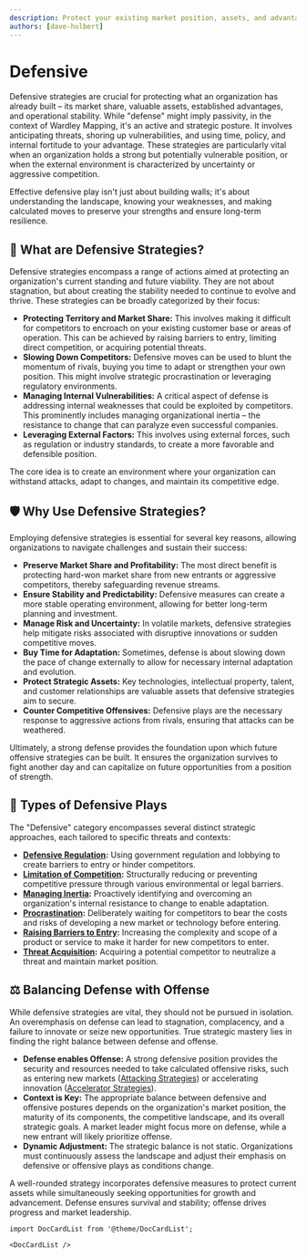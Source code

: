 ```yaml
---
description: Protect your existing market position, assets, and advantages against competitive threats and disruptive changes.
authors: [dave-hulbert]
---
```


# Defensive

Defensive strategies are crucial for protecting what an organization has already built – its market share, valuable assets, established advantages, and operational stability. While "defense" might imply passivity, in the context of Wardley Mapping, it's an active and strategic posture. It involves anticipating threats, shoring up vulnerabilities, and using time, policy, and internal fortitude to your advantage. These strategies are particularly vital when an organization holds a strong but potentially vulnerable position, or when the external environment is characterized by uncertainty or aggressive competition.

Effective defensive play isn't just about building walls; it's about understanding the landscape, knowing your weaknesses, and making calculated moves to preserve your strengths and ensure long-term resilience.

## 🤔 **What are Defensive Strategies?**

Defensive strategies encompass a range of actions aimed at protecting an organization's current standing and future viability. They are not about stagnation, but about creating the stability needed to continue to evolve and thrive. These strategies can be broadly categorized by their focus:

*   **Protecting Territory and Market Share:** This involves making it difficult for competitors to encroach on your existing customer base or areas of operation. This can be achieved by raising barriers to entry, limiting direct competition, or acquiring potential threats.
*   **Slowing Down Competitors:** Defensive moves can be used to blunt the momentum of rivals, buying you time to adapt or strengthen your own position. This might involve strategic procrastination or leveraging regulatory environments.
*   **Managing Internal Vulnerabilities:** A critical aspect of defense is addressing internal weaknesses that could be exploited by competitors. This prominently includes managing organizational inertia – the resistance to change that can paralyze even successful companies.
*   **Leveraging External Factors:** This involves using external forces, such as regulation or industry standards, to create a more favorable and defensible position.

The core idea is to create an environment where your organization can withstand attacks, adapt to changes, and maintain its competitive edge.

## 🛡️ **Why Use Defensive Strategies?**

Employing defensive strategies is essential for several key reasons, allowing organizations to navigate challenges and sustain their success:

*   **Preserve Market Share and Profitability:** The most direct benefit is protecting hard-won market share from new entrants or aggressive competitors, thereby safeguarding revenue streams.
*   **Ensure Stability and Predictability:** Defensive measures can create a more stable operating environment, allowing for better long-term planning and investment.
*   **Manage Risk and Uncertainty:** In volatile markets, defensive strategies help mitigate risks associated with disruptive innovations or sudden competitive moves.
*   **Buy Time for Adaptation:** Sometimes, defense is about slowing down the pace of change externally to allow for necessary internal adaptation and evolution.
*   **Protect Strategic Assets:** Key technologies, intellectual property, talent, and customer relationships are valuable assets that defensive strategies aim to secure.
*   **Counter Competitive Offensives:** Defensive plays are the necessary response to aggressive actions from rivals, ensuring that attacks can be weathered.

Ultimately, a strong defense provides the foundation upon which future offensive strategies can be built. It ensures the organization survives to fight another day and can capitalize on future opportunities from a position of strength.

## 📜 **Types of Defensive Plays**

The "Defensive" category encompasses several distinct strategic approaches, each tailored to specific threats and contexts:

*   **[Defensive Regulation](/strategies/defensive/defensive-regulation):** Using government regulation and lobbying to create barriers to entry or hinder competitors.
*   **[Limitation of Competition](/strategies/defensive/limitation-of-competition):** Structurally reducing or preventing competitive pressure through various environmental or legal barriers.
*   **[Managing Inertia](/strategies/defensive/managing-inertia):** Proactively identifying and overcoming an organization's internal resistance to change to enable adaptation.
*   **[Procrastination](/strategies/defensive/procrastination):** Deliberately waiting for competitors to bear the costs and risks of developing a new market or technology before entering.
*   **[Raising Barriers to Entry](/strategies/defensive/raising-barriers-to-entry):** Increasing the complexity and scope of a product or service to make it harder for new competitors to enter.
*   **[Threat Acquisition](/strategies/defensive/threat-acquisition):** Acquiring a potential competitor to neutralize a threat and maintain market position.

## ⚖️ **Balancing Defense with Offense**

While defensive strategies are vital, they should not be pursued in isolation. An overemphasis on defense can lead to stagnation, complacency, and a failure to innovate or seize new opportunities. True strategic mastery lies in finding the right balance between defense and offense.

*   **Defense enables Offense:** A strong defensive position provides the security and resources needed to take calculated offensive risks, such as entering new markets ([Attacking Strategies](/strategies/attacking/)) or accelerating innovation ([Accelerator Strategies](/strategies/accelerators/)).
*   **Context is Key:** The appropriate balance between defensive and offensive postures depends on the organization's market position, the maturity of its components, the competitive landscape, and its overall strategic goals. A market leader might focus more on defense, while a new entrant will likely prioritize offense.
*   **Dynamic Adjustment:** The strategic balance is not static. Organizations must continuously assess the landscape and adjust their emphasis on defensive or offensive plays as conditions change.

A well-rounded strategy incorporates defensive measures to protect current assets while simultaneously seeking opportunities for growth and advancement. Defense ensures survival and stability; offense drives progress and market leadership.

```mdx-code-block
import DocCardList from '@theme/DocCardList';

<DocCardList />
```
